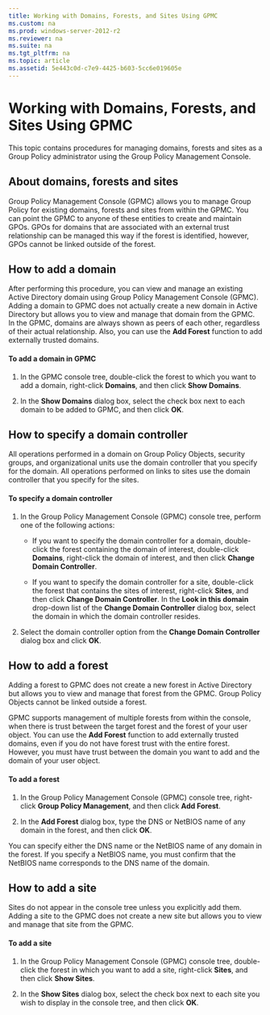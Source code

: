```yaml
---
title: Working with Domains, Forests, and Sites Using GPMC
ms.custom: na
ms.prod: windows-server-2012-r2
ms.reviewer: na
ms.suite: na
ms.tgt_pltfrm: na
ms.topic: article
ms.assetid: 5e443c0d-c7e9-4425-b603-5cc6e019605e
---
```

# Working with Domains, Forests, and Sites Using GPMC
This topic contains procedures for managing domains, forests and sites as a Group Policy administrator using the Group Policy Management Console.

## About domains, forests and sites
Group Policy Management Console \(GPMC\) allows you to manage Group Policy for existing domains, forests and sites from within the GPMC. You can point the GPMC to anyone of these entities to create and maintain GPOs. GPOs for domains that are associated with an external trust relationship can be managed this way if the forest is identified, however, GPOs cannot be linked outside of the forest.

## How to add a domain
After performing this procedure, you can view and manage an existing Active Directory domain using Group Policy Management Console \(GPMC\). Adding a domain to GPMC does not actually create a new domain in Active Directory but allows you to view and manage that domain from the GPMC. In the GPMC, domains are always shown as peers of each other, regardless of their actual relationship. Also, you can use the **Add Forest** function to add externally trusted domains.

#### To add a domain in GPMC

1.  In the GPMC console tree, double\-click the forest to which you want to add a domain, right\-click **Domains**, and then click **Show Domains**.

2.  In the **Show Domains** dialog box, select the check box next to each domain to be added to GPMC, and then click **OK**.

## How to specify a domain controller
All operations performed in a domain on Group Policy Objects, security groups, and organizational units use the domain controller that you specify for the domain. All operations performed on links to sites use the domain controller that you specify for the sites.

#### To specify a domain controller

1.  In the Group Policy Management Console \(GPMC\) console tree, perform one of the following actions:

    -   If you want to specify the domain controller for a domain, double\-click the forest containing the domain of interest, double\-click **Domains**, right\-click the domain of interest, and then click **Change Domain Controller**.

    -   If you want to specify the domain controller for a site, double\-click the forest that contains the sites of interest, right\-click **Sites**, and then click **Change Domain Controller**. In the **Look in this domain** drop\-down list of the **Change Domain Controller** dialog box, select the domain in which the domain controller resides.

2.  Select the domain controller option from the **Change Domain Controller** dialog box and click **OK**.

## How to add a forest
Adding a forest to GPMC does not create a new forest in Active Directory but allows you to view and manage that forest from the GPMC. Group Policy Objects cannot be linked outside a forest.

GPMC supports management of multiple forests from within the console, when there is trust between the target forest and the forest of your user object. You can use the **Add Forest** function to add externally trusted domains, even if you do not have forest trust with the entire forest. However, you must have trust between the domain you want to add and the domain of your user object.

#### To add a forest

1.  In the Group Policy Management Console \(GPMC\) console tree, right\-click **Group Policy Management**, and then click **Add Forest**.

2.  In the **Add Forest** dialog box, type the DNS or NetBIOS name of any domain in the forest, and then click **OK**.

You can specify either the DNS name or the NetBIOS name of any domain in the forest. If you specify a NetBIOS name, you must confirm that the NetBIOS name corresponds to the DNS name of the domain.

## How to add a site
Sites do not appear in the console tree unless you explicitly add them. Adding a site to the GPMC does not create a new site but allows you to view and manage that site from the GPMC.

#### To add a site

1.  In the Group Policy Management Console \(GPMC\) console tree, double\-click the forest in which you want to add a site, right\-click **Sites**, and then click **Show Sites**.

2.  In the **Show Sites** dialog box, select the check box next to each site you wish to display in the console tree, and then click **OK**.


